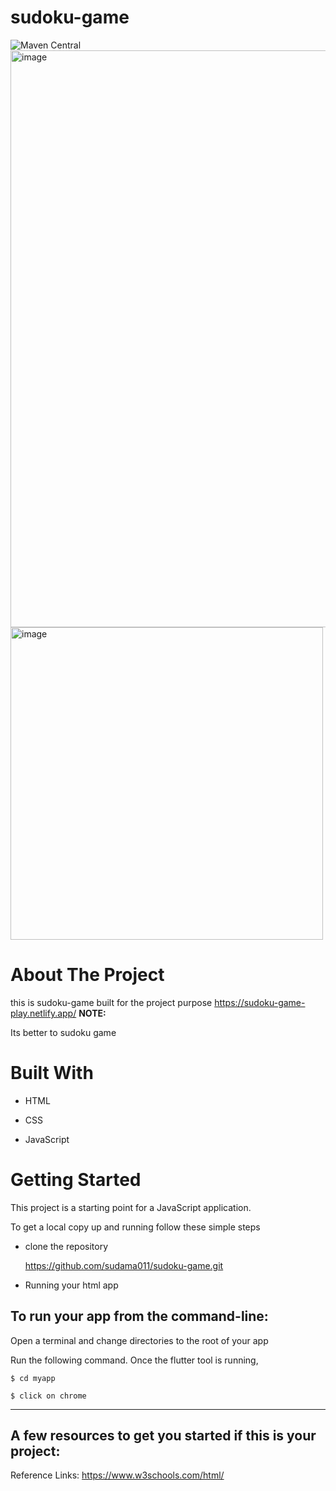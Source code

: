 # sudoku-game
<img src="https://camo.githubusercontent.com/2264d38……6769746…" alt="Maven Central" data-canonical-src="https://maven-badges.herokuapp.com/maven-central/com.github.bumptech.glide/glide/badge.svg" style="max-width: 100%;">

<img width="923" alt="image" src="https://user-images.githubusercontent.com/85701247/180758780-0d8f2240-711e-4ddc-a91b-42f0ba1014d6.png">
<img width="500" alt="image" src="https://user-images.githubusercontent.com/85701247/180759011-b2fd6a6a-f76a-4695-b703-b8cf6d636c27.png">

# About The Project
 this is sudoku-game
 built for the  project purpose
https://sudoku-game-play.netlify.app/
**NOTE:**

Its better to sudoku game 

# Built With

- HTML

- CSS

- JavaScript


# Getting Started

This project is a starting point for a JavaScript application.

To get a local copy up and running follow these simple steps

- clone the repository

    https://github.com/sudama011/sudoku-game.git
  
- Running your html app

## To run your app from the command-line:

Open a terminal and change directories to the root of your app

Run the following command. Once the flutter tool is running, 


    $ cd myapp
  
    $ click on chrome

---

## A few resources to get you started if this is your project:



Reference Links:
https://www.w3schools.com/html/

